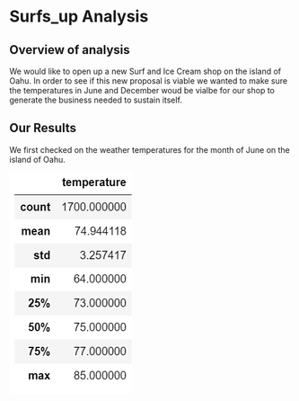# Surfs_up Analysis 

## Overview of analysis

We would like to open up a new Surf and Ice Cream shop on the island of Oahu.  In order to 
see if this new proposal is viable we wanted to make sure the temperatures in June and 
December woud be vialbe for our shop to generate the business needed to sustain itself. 

## Our Results

We first checked on the weather temperatures for the month of June on the island of Oahu.

![](Starter_Code/June_summery.png)

